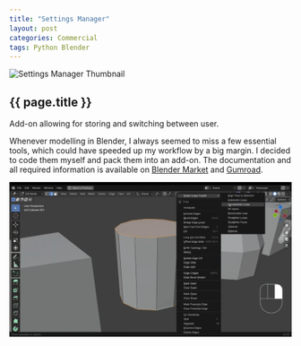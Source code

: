 ```yaml
---
title: "Settings Manager"
layout: post
categories: Commercial
tags: Python Blender
---
```


![Settings Manager Thumbnail](/assets/img/settings-manager/thumbnail.png)

<h2>{{ page.title }}</h2>

Add-on allowing for storing and switching between user.


Whenever modelling in Blender, I always seemed to miss a few essential tools, which could have speeded up my workflow by
a big margin. I decided to code them myself and pack them into an add-on. The documentation and all required information
is available on [Blender Market](https://blendermarket.com/products/smart-loops-toolkit) and
[Gumroad](https://pawelwilczewski.gumroad.com/l/smart-loops-toolkit).

![SLT_Screenshot_1](/assets/img/slt/access.png)